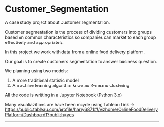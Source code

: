 # Customer_Segmentation

A case study project about Customer segmentation.

Customer segmentation is the process of dividing customers into groups based on common characteristics so companies can market to each group effectively and appropriately.


In this project we work with data from a online food delivery platform.

Our goal is to create customers segmentation to answer business question.

We planning using two models:
1) A more traditional statistic model
2) A machine learning algorithm know as K-means clustering

All the code is writting in a Jupyter Notebook (Python 3.x)

Many visualiazitions are have been mayde using Tableau 
Link -> https://public.tableau.com/profile/harry6871#!/vizhome/OnlineFoodDeliveryPlatform/Dashboard1?publish=yes
****
